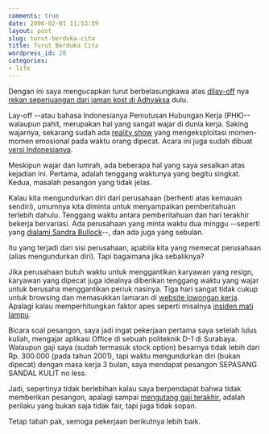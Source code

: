 ```yaml
---
comments: true
date: 2006-02-01 11:53:59
layout: post
slug: turut-berduka-cita
title: Turut Berduka Cita
wordpress_id: 28
categories:
- life
---
```


Dengan ini saya mengucapkan turut berbelasungkawa atas [dilay-off](http://prayudi.blogs.friendster.com/iip_blog/2006/01/titik_nol.html) nya [rekan seperjuangan dari jaman kost di Adhyaksa](http://prayudi.web.id) dulu. 

Lay-off --atau bahasa Indonesianya Pemutusan Hubungan Kerja (PHK)-- walaupun pahit, merupakan hal yang sangat wajar di dunia kerja. Saking wajarnya, sekarang sudah ada [reality show](http://www.nbc.com/nbc/The_Apprentice/) yang mengeksploitasi momen-momen emosional pada waktu orang dipecat. Acara ini juga sudah dibuat [versi Indonesianya](http://www.indosiar.com/md/apprentice2.htm). 

Meskipun wajar dan lumrah, ada beberapa hal yang saya sesalkan atas kejadian ini. Pertama, adalah tenggang waktunya yang begitu singkat. Kedua, masalah pesangon yang tidak jelas. 

Kalau kita mengundurkan diri dari perusahaan (berhenti atas kemauan sendiri), umumnya kita diminta untuk menyampaikan pemberitahuan terlebih dahulu. Tenggang waktu antara pemberitahuan dan hari terakhir bekerja bervariasi. Ada perusahaan yang minta waktu dua minggu --seperti yang [dialami Sandra Bullock](http://www.imdb.com/title/tt0313737/)--, dan ada juga yang sebulan. 

Itu yang terjadi dari sisi perusahaan, apabila kita yang memecat perusahaan (alias mengundurkan diri). Tapi bagaimana jika sebaliknya? 

Jika perusahaan butuh waktu untuk menggantikan karyawan yang resign, karyawan yang dipecat juga idealnya diberikan tenggang waktu yang wajar untuk berusaha menggantikan periuk nasinya. Tiga hari sangat tidak cukup untuk browsing dan memasukkan lamaran di [website lowongan kerja](http://www.jobsdb.com). Apalagi kalau memperhitungkan faktor apes seperti misalnya [insiden mati lampu](http://prayudi.blogs.friendster.com/iip_blog/2006/01/officially_jobl.html). 

Bicara soal pesangon, saya jadi ingat pekerjaan pertama saya setelah lulus kuliah, mengajar aplikasi Office di sebuah politeknik D-1 di Surabaya. Walaupun gaji saya (sudah termasuk stock option) besarnya tidak lebih dari Rp. 300.000 (pada tahun 2001), tapi waktu mengundurkan diri  (bukan dipecat) dengan masa kerja 3 bulan, saya mendapat pesangon SEPASANG SANDAL KULIT no less. 

Jadi, sepertinya tidak berlebihan kalau saya berpendapat bahwa tidak memberikan pesangon, apalagi sampai [mengutang gaji terakhir](http://prayudi.blogs.friendster.com/iip_blog/2006/01/officially_jobl.html), adalah perilaku yang bukan saja tidak fair, tapi juga tidak sopan.

Tetap tabah pak, semoga pekerjaan berikutnya lebih baik. 

